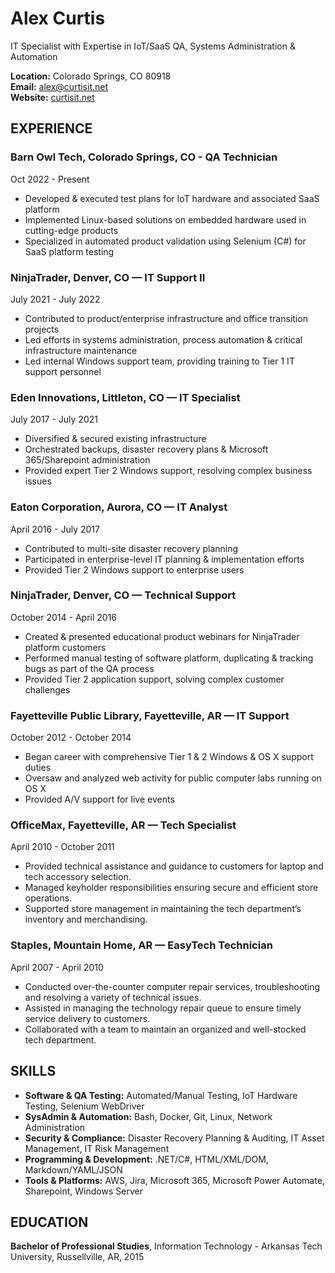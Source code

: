 # Alex Curtis
IT Specialist with Expertise in IoT/SaaS QA, Systems Administration & Automation

**Location:** Colorado Springs, CO 80918  
**Email:** [alex@curtisit.net](mailto:alex@curtisit.net)  
**Website:** [curtisit.net](https://curtisit.net)

## EXPERIENCE

### Barn Owl Tech, Colorado Springs, CO - QA Technician
Oct 2022 - Present
- Developed & executed test plans for IoT hardware and associated SaaS platform
- Implemented Linux-based solutions on embedded hardware used in cutting-edge products
- Specialized in automated product validation using Selenium (C#) for SaaS platform testing

### NinjaTrader, Denver, CO — IT Support II
July 2021 - July 2022
- Contributed to product/enterprise infrastructure and office transition projects
- Led efforts in systems administration, process automation & critical infrastructure maintenance
- Led internal Windows support team, providing training to Tier 1 IT support personnel

### Eden Innovations, Littleton, CO — IT Specialist
July 2017 - July 2021
- Diversified & secured existing infrastructure
- Orchestrated backups, disaster recovery plans & Microsoft 365/Sharepoint administration
- Provided expert Tier 2 Windows support, resolving complex business issues

### Eaton Corporation, Aurora, CO — IT Analyst
April 2016 - July 2017
- Contributed to multi-site disaster recovery planning
- Participated in enterprise-level IT planning & implementation efforts
- Provided Tier 2 Windows support to enterprise users

### NinjaTrader, Denver, CO — Technical Support
October 2014 - April 2016
- Created & presented educational product webinars for NinjaTrader platform customers
- Performed manual testing of software platform, duplicating & tracking bugs as part of the QA process
- Provided Tier 2 application support, solving complex customer challenges

### Fayetteville Public Library, Fayetteville, AR — IT Support
October 2012 - October 2014
- Began career with comprehensive Tier 1 & 2 Windows & OS X support duties
- Oversaw and analyzed web activity for public computer labs running on OS X
- Provided A/V support for live events

### OfficeMax, Fayetteville, AR — Tech Specialist
April 2010 - October 2011
- Provided technical assistance and guidance to customers for laptop and tech accessory selection.
- Managed keyholder responsibilities ensuring secure and efficient store operations.
- Supported store management in maintaining the tech department’s inventory and merchandising.

### Staples, Mountain Home, AR — EasyTech Technician
April 2007 - April 2010
- Conducted over-the-counter computer repair services, troubleshooting and resolving a variety of technical issues.
- Assisted in managing the technology repair queue to ensure timely service delivery to customers.
- Collaborated with a team to maintain an organized and well-stocked tech department.

## SKILLS
- **Software & QA Testing:** Automated/Manual Testing, IoT Hardware Testing, Selenium WebDriver
- **SysAdmin & Automation:** Bash, Docker, Git, Linux, Network Administration
- **Security & Compliance:** Disaster Recovery Planning & Auditing, IT Asset Management, IT Risk Management
- **Programming & Development:** .NET/C#, HTML/XML/DOM, Markdown/YAML/JSON
- **Tools & Platforms:** AWS, Jira, Microsoft 365, Microsoft Power Automate, Sharepoint, Windows Server

## EDUCATION
**Bachelor of Professional Studies**, Information Technology - Arkansas Tech University, Russellville, AR, 2015

